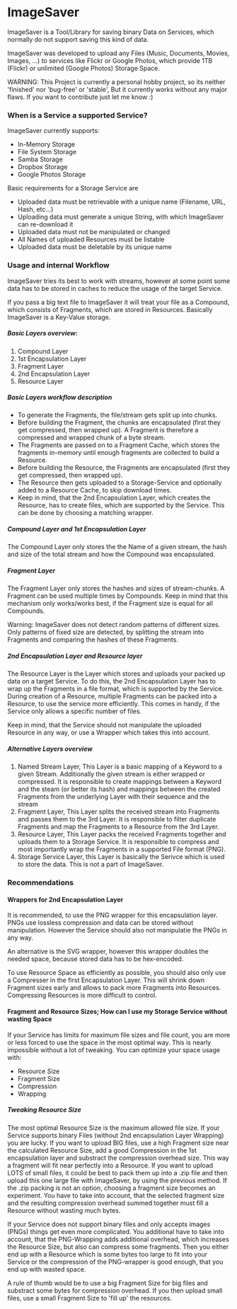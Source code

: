# ImageSaver

ImageSaver is a Tool/Library for saving binary Data on Services, which normally do not support saving this kind of data.

ImageSaver was developed to upload any Files (Music, Documents, Movies, Images, ...) to services like Flickr or Google Photos, which provide 1TB (Flickr) or unlimited (Google Photos) Storage Space.

WARNING: This Project is currently a personal hobby project, so its neither 'finished' nor 'bug-free' or 'stable', But it currently works without any major flaws. If you want to contribute just let me know :)

### When is a Service a supported Service?

ImageSaver currently supports: 
- In-Memory Storage
- File System Storage
- Samba Storage
- Dropbox Storage
- Google Photos Storage

Basic requirements for a Storage Service are
- Uploaded data must be retrievable with a unique name (Filename, URL, Hash, etc...)
- Uploading data must generate a unique String, with which ImageSaver can re-download it
- Uploaded data must not be manipulated or changed
- All Names of uploaded Resources must be listable
- Uploaded data must be deletable by its unique name


### Usage and internal Workflow
ImageSaver tries its best to work with streams, however at some point some data has to be stored in caches to reduce the usage of the target Service.

If you pass a big text file to ImageSaver it will treat your file as a Compound, which consists of Fragments, which are stored in Resources.
Basically ImageSaver is a Key-Value storage.

##### Basic Layers overview:
1. Compound Layer
2. 1st Encapsulation Layer
3. Fragment Layer
4. 2nd Encapsulation Layer
5. Resource Layer

##### Basic Layers workflow description
- To generate the Fragments, the file/stream gets split up into chunks.
- Before building the Fragment, the chunks are encapsulated (first they get compressed, then wrapped up). A Fragment is therefore a compressed and wrapped chunk of a byte stream.
- The Fragments are passed on to a Fragment Cache, which stores the fragments in-memory until enough fragments are collected to build a Resource.
- Before building the Resource, the Fragments are encapsulated (first they get compressed, then wrapped up).
- The Resource then gets uploaded to a Storage-Service and optionally added to a Resource Cache, to skip download times.
- Keep in mind, that the 2nd Encapsulation Layer, which creates the Resource, has to create files, which are supported by the Service. This can be done by choosing a matching wrapper.

##### Compound Layer and 1st Encapsulation Layer
The Compound Layer only stores the the Name of a given stream, the hash and size of the total stream and how the Compound was encapsulated.

##### Fragment Layer
The Fragment Layer only stores the hashes and sizes of stream-chunks.
A Fragment can be used multiple times by Compounds.
Keep in mind that this mechanism only works/works best, if the Fragment size is equal for all Compounds.

Warning: ImageSaver does not detect random patterns of different sizes. Only patterns of fixed size are detected, by splitting the stream into Fragments and comparing the hashes of these Fragments.

##### 2nd Encapsulation Layer and Resource layer
The Resource Layer is the Layer which stores and uploads your packed up data on a target Service.
To do this, the 2nd Encapsulation Layer has to wrap up the Fragments in a file format, which is supported by the Service.
During creation of a Resource, multiple Fragments can be packed into a Resource, to use the service more efficiently.
This comes in handy, if the Service only allows a specific number of files.

Keep in mind, that the Service should not manipulate the uploaded Resource in any way, or use a Wrapper which takes this into account.


##### Alternative Layers overview
1. Named Stream Layer, 
This Layer is a basic mapping of a Keyword to a given Stream. 
Additionally the given stream is either wrapped or compressed.
It is responsible to create mappings between a Keyword and the steam (or better its hash) and mappings between the created Fragments from the underlying Layer with their sequence and the stream
2. Fragment Layer, 
This Layer splits the received stream into Fragments and passes them to the 3rd Layer. 
It is responsible to filter duplicate Fragments and map the Fragments to a Resource from the 3rd Layer.
3. Resource Layer, This Layer packs the received Fragments together and uploads them to a Storage Service. It is responsible to compress and most importantly wrap the Fragments in a supported File format (PNG).  
4. Storage Service Layer, this Layer is basically the Serivce which is used to store the data. This is not a part of ImageSaver.


### Recommendations
#### Wrappers for 2nd Encapsulation Layer
It is recommended, to use the PNG wrapper for this encapsulation layer.
PNGs use lossless compression and data can be stored without manipulation.
However the Service should also not manipulatie the PNGs in any way.

An alternative is the SVG wrapper, however this wrapper doubles the needed space, because stored data has to be hex-encoded.

To use Resource Space as efficiently as possible, you should also only use a Compresser in the first Encapsulation Layer.
This will shrink down Fragment sizes early and allows to pack more Fragments into Resources.
Compressing Resources is more difficult to control.

#### Fragment and Resource Sizes; How can I use my Storage Service without wasting Space
If your Service has limits for maximum file sizes and file count, you are more or less
forced to use the space in the most optimal way.
This is nearly impossible without a lot of tweaking.
You can optimize your space usage with:
- Resource Size
- Fragment Size
- Compression
- Wrapping

##### Tweaking Resource Size
The most optimal Resource Size is the maximum allowed file size.
If your Service supports binary Files (without 2nd encapsulation Layer Wrapping) you are lucky.
If you want to upload BIG files, use a high Fragment size near the calculated Resource Size, add a good Compression in the 1st encapsulation layer and substract the compression overhead size.
This way a fragment will fit near perfectly into a Resource.
If you want to upload LOTS of small files, it could be best to pack them up into a .zip file and then upload this one large file with ImageSaver, by using the previous method.
If the .zip packing is not an option, choosing a fragment size becomes an experiment.
You have to take into account, that the selected fragment size and the resulting compression overhead summed together must fill a Resource without wasting much bytes.

If your Service does not support binary files and only accepts images (PNGs) things get even more complicated.
You additional have to take into account, that the PNG-Wrapping adds additional overhead, which increases the Resource Size, but also can compress some fragments.
Then you either end up with a Resource which is some bytes too large to fit into your Service or the compression of the PNG-wrapper is good enough, that you end up with wasted space.

A rule of thumb would be to use a big Fragment Size for big files and substract some bytes for compression overhead.
If you then upload small files, use a small Fragment Size to 'fill up' the resources.
